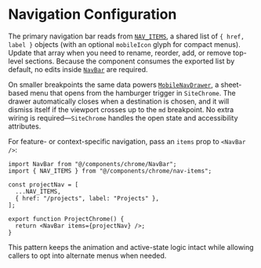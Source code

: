 # Navigation Configuration

The primary navigation bar reads from [`NAV_ITEMS`](../src/components/chrome/nav-items.ts), a shared list of `{ href, label }`
objects (with an optional `mobileIcon` glyph for compact menus). Update that array when you need to rename, reorder, add, or remove top-level sections. Because the component consumes
the exported list by default, no edits inside [`NavBar`](../src/components/chrome/NavBar.tsx) are required.

On smaller breakpoints the same data powers [`MobileNavDrawer`](../src/components/chrome/MobileNavDrawer.tsx), a sheet-based menu that opens from the hamburger trigger in `SiteChrome`. The drawer automatically closes when a destination is chosen, and it will dismiss itself if the viewport crosses up to the `md` breakpoint. No extra wiring is required—`SiteChrome` handles the open state and accessibility attributes.

For feature- or context-specific navigation, pass an `items` prop to `<NavBar />`:

```tsx
import NavBar from "@/components/chrome/NavBar";
import { NAV_ITEMS } from "@/components/chrome/nav-items";

const projectNav = [
  ...NAV_ITEMS,
  { href: "/projects", label: "Projects" },
];

export function ProjectChrome() {
  return <NavBar items={projectNav} />;
}
```

This pattern keeps the animation and active-state logic intact while allowing callers to opt into alternate menus when needed.
